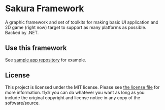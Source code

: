 # Sakura Framework

A graphic framework and set of toolkits for making basic UI application and 2D game (right now) target to support as many platforms as possible. Backed by .NET.

## Use this framework

See [sample app repository](https://github.com/HelloYeew/sakura-sample-app) for example.

## License

This project is licensed under the MIT license. Please see [the license file](LICENSE) for more information. tl;dr you can do whatever you want as long as you include the original copyright and license notice in any copy of the software/source.